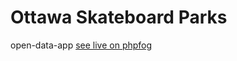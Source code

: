 # Ottawa Skateboard Parks

open-data-app [see live on phpfog](http://ottawaskateboardparks.phpfogapp.com/)

